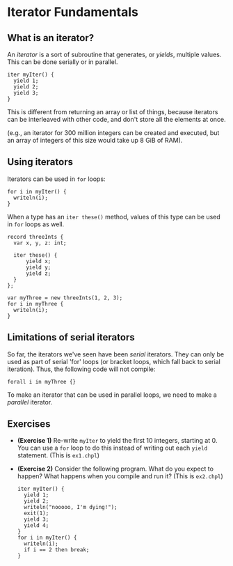 # Iterator Fundamentals
## What is an iterator?

An _iterator_ is a sort of subroutine that generates, or _yields_, multiple
values. This can be done serially or in parallel.

```Chapel
iter myIter() {
  yield 1;
  yield 2;
  yield 3;
}
```

This is different from returning an array or list of things, because
iterators can be interleaved with other code, and don't store all
the elements at once.

(e.g., an iterator for 300 million integers can be created and executed,
but an array of integers of this size would take up 8 GiB of RAM).

## Using iterators
Iterators can be used in `for` loops:

```Chapel
for i in myIter() {
  writeln(i);
}
```

When a type has an `iter these()` method, values of this type can be used
in `for` loops as well.

```Chapel
record threeInts {
  var x, y, z: int;

  iter these() {
      yield x;
      yield y;
      yield z;
  }
};

var myThree = new threeInts(1, 2, 3);
for i in myThree {
  writeln(i);
}
```

## Limitations of serial iterators
So far, the iterators we've seen have been _serial_ iterators. They can
only be used as part of serial 'for' loops (or bracket loops, which fall
back to serial iteration). Thus, the following code will not compile:

```Chapel
forall i in myThree {}
```

To make an iterator that can be used in parallel loops, we need to make
a _parallel_ iterator.

## Exercises

*  **(Exercise 1)** Re-write `myIter` to yield the first 10 integers, starting at 0.
   You can use a `for` loop to do this instead of writing out each
   `yield` statement. (This is `ex1.chpl`)

*  **(Exercise 2)** Consider the following program. What do you expect to happen?
   What happens when you compile and run it? (This is `ex2.chpl`)

   ```Chapel
   iter myIter() {
     yield 1;
     yield 2;
     writeln("nooooo, I'm dying!");
     exit(1);
     yield 3;
     yield 4;
   }
   for i in myIter() {
     writeln(i);
     if i == 2 then break;
   }
   ```
